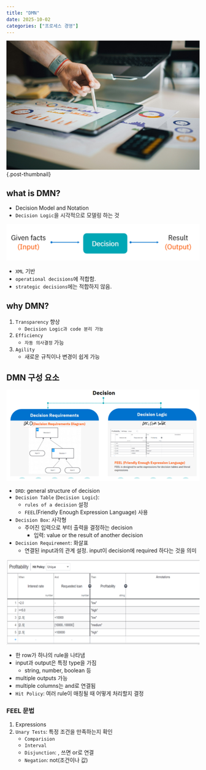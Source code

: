 ```yaml
---
title: "DMN"
date: 2025-10-02
categories: ["프로세스 경영"]
---
```


![](/img/stat-thumb.jpg){.post-thumbnail}

## what is DMN?

- Decision Model and Notation
- `Decision Logic`을 시각적으로 모델링 하는 것

![Decision Logic](img/2025-10-19-19-42-48.png)

- `XML` 기반
- `operational decisions`에 적합함.
- `strategic decisions`에는 적합하지 않음.

## why DMN?

1. `Transparency` 향상
    - `Decision Logic과 code 분리 가능`
2. `Efficiency`
    - `자동 의사결정` 가능
3. `Agility`
    - 새로운 규칙이나 변경이 쉽게 가능

## DMN 구성 요소

![DMN Element](img/2025-10-19-19-45-45.png)

- `DRD`: general structure of decision
- `Decision Table` (`Decision Logic`): 
    - `rules of a decision` 설정
    - `FEEL`(Friendly Enough Expression Language) 사용
- `Decision Box`: 사각형
    - 주어진 입력으로 부터 출력을 결정하는 decision
        - 입력: value or the result of another decision
- `Decision Requirement`: 화살표
    - 연결된 input과의 관계 설정. input이 decision에 required 하다는 것을 의미

![Decision Table](img/2025-10-19-19-50-41.png)

- 한 row가 하나의 rule을 나타냄
- input과 output은 특정 type을 가짐
    - string, number, boolean 등
- multiple outputs 가능
- multiple columns는 and로 연결됨
- `Hit Policy`: 여러 rule이 매칭될 때 어떻게 처리할지 결정

### FEEL 문법

1. Expressions
2. `Unary Tests`: 특정 조건을 만족하는지 확인
    - `Comparision`
    - `Interval`
    - `Disjunction`: , 쓰면 or로 연결
    - `Negation`: not(조건이나 값)

